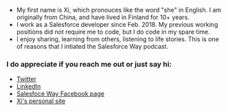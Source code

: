 
- My first name is Xi, which pronouces like the word "she" in English. I am originally from China, and have lived in Finland for 10+ years.
- I work as a Salesforce developer since Feb. 2018. My previous working positions did not require me to code, but I do code in my spare time.
- I enjoy sharing, learning from others, listening to life stories. This is one of reasons that I intiated the Salesforce Way podcast.

### I do appreciate if you reach me out or just say hi:

- [Twitter](https://twitter.com/xixiaofinland)
- [LinkedIn](https://fi.linkedin.com/in/xixiao1)
- [Salesfoce Way Facebook page](https://www.facebook.com/salesforceway)
- [Xi's personal site](http://xixiao.info)